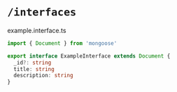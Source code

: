 # `/interfaces`

example.interface.ts

```typescript
import { Document } from 'mongoose'

export interface ExampleInterface extends Document {
  _id?: string
  title: string
  description: string
}
```
